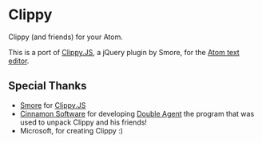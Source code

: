 # Clippy

Clippy (and friends) for your Atom.

This is a port of [Clippy.JS](http://www.smore.com/clippy-js), a jQuery plugin by Smore, for the [Atom text editor](http://atom.io).

Special Thanks
--------------
* [Smore](https://www.smore.com) for [Clippy.JS](http://www.smore.com/clippy-js)
* [Cinnamon Software](http://www.cinnamonsoftware.com/) for developing [Double Agent](http://doubleagent.sourceforge.net/)
the program that was used to unpack Clippy and his friends!
* Microsoft, for creating Clippy :)
